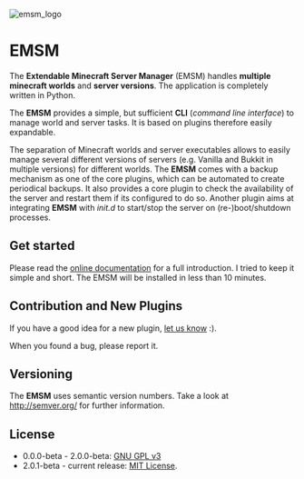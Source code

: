 ![emsm_logo](http://emsm.readthedocs.org/en/latest/_static/emsm_48x48.png)

# EMSM
The **Extendable Minecraft Server Manager** (EMSM) handles
**multiple minecraft worlds** and **server versions**. The application is 
completely written in Python.

The **EMSM** provides a simple, but sufficient **CLI** (*command line interface*)
to manage world and server tasks.
It is based on plugins therefore easily expandable.

The separation of Minecraft worlds and server executables allows to easily
manage several different versions of servers (e.g. Vanilla and Bukkit in 
multiple versions) for different worlds. The **EMSM** comes with a backup 
mechanism as one of the core plugins, which can be automated to create
periodical backups. It also provides a core plugin to check the availability 
of the server and restart them if its configured to do so. Another plugin aims 
at integrating **EMSM** with *init.d* to start/stop the server on
(re-)boot/shutdown processes.


## Get started
Please read the [online documentation](http://emsm.readthedocs.org) for 
a full introduction. I tried to keep it simple and short. The EMSM will
be installed in less than 10 minutes.


## Contribution and New Plugins
If you have a good idea for a new plugin, 
[let us know](https://github.com/benediktschmitt/emsm/issues) :).

When you found a bug, please report it. 


## Versioning
The **EMSM** uses semantic version numbers. Take a look at http://semver.org/
for further information.


## License
* 0.0.0-beta - 2.0.0-beta: [GNU GPL v3](https://www.gnu.org/copyleft/gpl.html)
* 2.0.1-beta - current release: [MIT License](LICENSE).

